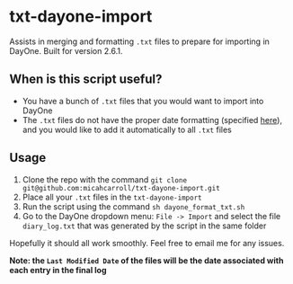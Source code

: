 # txt-dayone-import
Assists in merging and formatting `.txt` files to prepare for importing in DayOne. Built for version 2.6.1.

## When is this script useful?
- You have a bunch of `.txt` files that you would want to import into DayOne
- The `.txt` files do not have the proper date formatting (specified [here](http://help.dayoneapp.com/day-one-2-0/importing-data-to-day-one)), and you would like to add it automatically to all `.txt` files

## Usage

1) Clone the repo with the command `git clone git@github.com:micahcarroll/txt-dayone-import.git`
2) Place all your `.txt` files in the `txt-dayone-import`
3) Run the script using the command `sh dayone_format_txt.sh`
4) Go to the DayOne dropdown menu: `File -> Import` and select the file `diary_log.txt` that was generated by the script in the same folder

Hopefully it should all work smoothly. Feel free to email me for any issues.

**Note: the `Last Modified Date` of the files will be the date associated with each entry in the final log**
